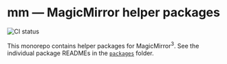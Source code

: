 # mm — MagicMirror helper packages

![CI status](https://github.com/joshwilsonvu/mm/workflows/CI/badge.svg)

This monorepo contains helper packages for MagicMirror<sup>3</sup>.
See the individual package READMEs in the [`packages`](./packages) folder.